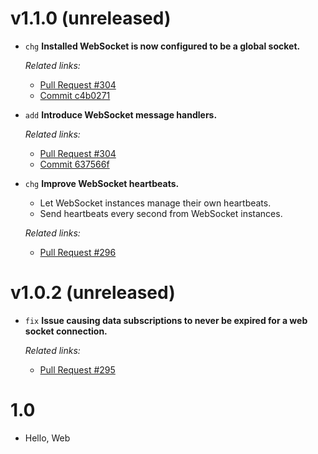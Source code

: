 # v1.1.0 (unreleased)

  * `chg` **Installed WebSocket is now configured to be a global socket.**

    *Related links:*
    - [Pull Request #304][pr-304]
    - [Commit c4b0271][c4b0271]

  * `add` **Introduce WebSocket message handlers.**

    *Related links:*
    - [Pull Request #304][pr-304]
    - [Commit 637566f][637566f]

  * `chg` **Improve WebSocket heartbeats.**
    - Let WebSocket instances manage their own heartbeats.
    - Send heartbeats every second from WebSocket instances.

    *Related links:*
    - [Pull Request #296][pr-296]

[pr-304]: https://github.com/pakyow/pakyow/pull/304
[pr-296]: https://github.com/pakyow/pakyow/pull/296
[c4b0271]: https://github.com/pakyow/pakyow/commit/c4b02716363a098a2367a255b04edf0dfe1fb6f5
[637566f]: https://github.com/pakyow/pakyow/commit/637566f207e6ddda1689412ef29303ffe2767f9f

# v1.0.2 (unreleased)

  * `fix` **Issue causing data subscriptions to never be expired for a web socket connection.**

    *Related links:*
    - [Pull Request #295][pr-295]

[pr-295]: https://github.com/pakyow/pakyow/pull/295

# 1.0

  * Hello, Web
